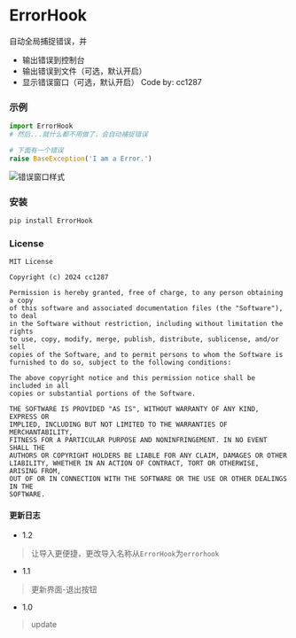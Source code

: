 # ErrorHook

自动全局捕捉错误，并
- 输出错误到控制台
- 输出错误到文件（可选，默认开启）
- 显示错误窗口（可选，默认开启）
Code by: cc1287

### 示例

```python
import ErrorHook
# 然后...就什么都不用做了，会自动捕捉错误

# 下面有一个错误
raise BaseException('I am a Error.')
```

![错误窗口样式](https://gitee.com/cc1287/error-hook/raw/master/assets/image-20240715103626507.png)

### 安装

```bash
pip install ErrorHook
```

### License

```
MIT License

Copyright (c) 2024 cc1287

Permission is hereby granted, free of charge, to any person obtaining a copy
of this software and associated documentation files (the "Software"), to deal
in the Software without restriction, including without limitation the rights
to use, copy, modify, merge, publish, distribute, sublicense, and/or sell
copies of the Software, and to permit persons to whom the Software is
furnished to do so, subject to the following conditions:

The above copyright notice and this permission notice shall be included in all
copies or substantial portions of the Software.

THE SOFTWARE IS PROVIDED "AS IS", WITHOUT WARRANTY OF ANY KIND, EXPRESS OR
IMPLIED, INCLUDING BUT NOT LIMITED TO THE WARRANTIES OF MERCHANTABILITY,
FITNESS FOR A PARTICULAR PURPOSE AND NONINFRINGEMENT. IN NO EVENT SHALL THE
AUTHORS OR COPYRIGHT HOLDERS BE LIABLE FOR ANY CLAIM, DAMAGES OR OTHER
LIABILITY, WHETHER IN AN ACTION OF CONTRACT, TORT OR OTHERWISE, ARISING FROM,
OUT OF OR IN CONNECTION WITH THE SOFTWARE OR THE USE OR OTHER DEALINGS IN THE
SOFTWARE.
```

#### 更新日志
- 1.2
> 让导入更便捷，更改导入名称从`ErrorHook`为`errorhook`
- 1.1
> 更新界面-退出按钮
- 1.0
> update